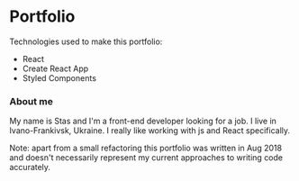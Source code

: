 # Portfolio

Technologies used to make this portfolio:

-   React
-   Create React App
-   Styled Components

### About me

My name is Stas and I'm a front-end developer looking for a job. I live in Ivano-Frankivsk, Ukraine. I really like working with js and React specifically.

Note: apart from a small refactoring this portfolio was written in Aug 2018 and doesn't necessarily represent my current approaches to writing code accurately.

